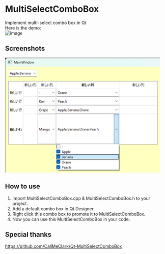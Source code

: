 # MultiSelectComboBox
Implement multi-select combo box in Qt<br>
Here is the demo:<br>
![image](https://raw.githubusercontent.com/namara-pipeline/MultiSelectComboBox/README/demo.gif)

## Screenshots
<img src="https://raw.githubusercontent.com/namara-pipeline/MultiSelectComboBox/README/screenshot-001.png" alt="screenshot-001.png" title="">

## How to use
1. Import MultiSelectComboBox.cpp & MultiSelectComboBox.h to your project.
2. Add a default combo box in Qt Designer.
3. Right click this combo box to promote it to MultiSelectComboBox.
4. Now you can use this MultiSelectComboBox in your code.

## Special thanks
<a href="https://github.com/CallMeClark/Qt-MultiSelectComboBox">https://github.com/CallMeClark/Qt-MultiSelectComboBox</a>